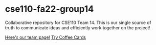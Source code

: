 # cse110-fa22-group14
Collaborative repository for CSE110 Team 14. This is our single source of truth to communicate ideas and efficiently work together on the project!

[Here's our team page!](admin/team.md)
[Try Coffee Cards](/source/index.html)